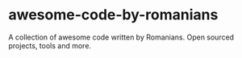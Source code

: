 # awesome-code-by-romanians
A collection of awesome code written by Romanians. Open sourced projects, tools and more.
